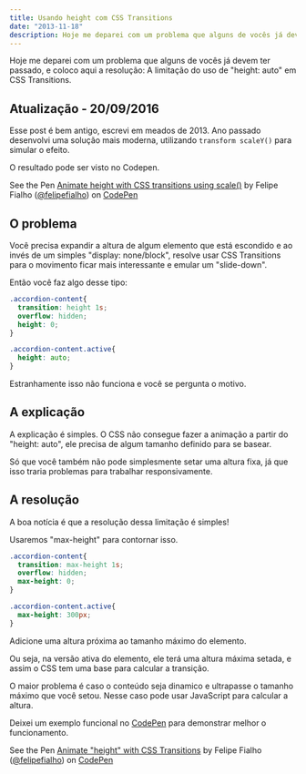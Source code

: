 ```yaml
---
title: Usando height com CSS Transitions
date: "2013-11-18"
description: Hoje me deparei com um problema que alguns de vocês já devem ter passado, e coloco aqui a resolução da limitação do uso de height com CSS Transitions.
---
```


Hoje me deparei com um problema que alguns de vocês já devem ter passado, e coloco aqui a resolução: A limitação do uso de "height: auto" em CSS Transitions.

## Atualização - 20/09/2016

Esse post é bem antigo, escrevi em meados de 2013. Ano passado desenvolvi uma solução mais moderna, utilizando `transform scaleY()` para simular o efeito.

O resultado pode ser visto no Codepen.

<p data-height="650" data-theme-id="0" data-slug-hash="LkOXBA" data-user="felipefialho" data-default-tab="result" class='codepen'>See the Pen <a href='http://codepen.io/felipefialho/pen/LkOXBA'>Animate height with CSS transitions using scale()</a> by Felipe Fialho (<a href='http://codepen.io/felipefialho'>@felipefialho</a>) on <a href='http://codepen.io'>CodePen</a>
<script async src="//codepen.io/assets/embed/ei.js"></script>

## O problema

Você precisa expandir a altura de algum elemento que está escondido e ao invés de um simples "display: none/block", resolve usar CSS Transitions para o movimento ficar mais interessante e emular um "slide-down".

Então você faz algo desse tipo:

````css
.accordion-content{
  transition: height 1s;
  overflow: hidden;
  height: 0;
}

.accordion-content.active{
  height: auto;
}
````

Estranhamente isso não funciona e você se pergunta o motivo.

## A explicação

A explicação é simples. O CSS não consegue fazer a animação a partir do "height: auto", ele precisa de algum tamanho definido para se basear.

Só que você também não pode simplesmente setar uma altura fixa, já que isso traria problemas para trabalhar responsivamente.

## A resolução

A boa notícia é que a resolução dessa limitação é simples!

Usaremos "max-height" para contornar isso.

````css
.accordion-content{
  transition: max-height 1s;
  overflow: hidden;
  max-height: 0;
}

.accordion-content.active{
  max-height: 300px;
}
````

Adicione uma altura próxima ao tamanho máximo do elemento.

Ou seja, na versão ativa do elemento, ele terá uma altura máxima setada, e assim o CSS tem uma base para calcular a transição.

O maior problema é caso o conteúdo seja dinamico e ultrapasse o tamanho máximo que você setou. Nesse caso pode usar JavaScript para calcular a altura.

Deixei um exemplo funcional no <a href="http://codepen.io/felipefialho/pen/ICkwe">CodePen</a> para demonstrar melhor o funcionamento.

<p data-height="368" data-theme-id="0" data-slug-hash="ICkwe" data-user="felipefialho" data-default-tab="result" class='codepen'>See the Pen <a href='http://codepen.io/felipefialho/pen/ICkwe'>Animate "height" with CSS Transitions</a> by Felipe Fialho (<a href='http://codepen.io/felipefialho'>@felipefialho</a>) on <a href='http://codepen.io'>CodePen</a>
<script async src="//codepen.io/assets/embed/ei.js"></script>
